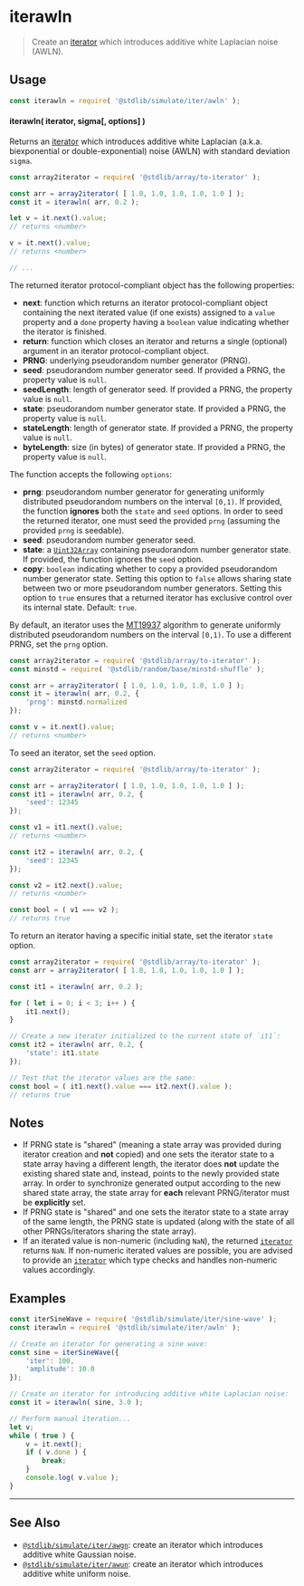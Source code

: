<!--

@license Apache-2.0

Copyright (c) 2019 The Stdlib Authors.

Licensed under the Apache License, Version 2.0 (the "License");
you may not use this file except in compliance with the License.
You may obtain a copy of the License at

   http://www.apache.org/licenses/LICENSE-2.0

Unless required by applicable law or agreed to in writing, software
distributed under the License is distributed on an "AS IS" BASIS,
WITHOUT WARRANTIES OR CONDITIONS OF ANY KIND, either express or implied.
See the License for the specific language governing permissions and
limitations under the License.

-->

# iterawln

> Create an [iterator][mdn-iterator-protocol] which introduces additive white Laplacian noise (AWLN).

<section class="intro">

</section>

<!-- /.intro -->

<!-- Package usage documentation. -->

<section class="usage">

## Usage

```javascript
const iterawln = require( '@stdlib/simulate/iter/awln' );
```

#### iterawln( iterator, sigma\[, options] )

Returns an [iterator][mdn-iterator-protocol] which introduces additive white Laplacian (a.k.a. biexponential or double-exponential) noise (AWLN) with standard deviation `sigma`.

```javascript
const array2iterator = require( '@stdlib/array/to-iterator' );

const arr = array2iterator( [ 1.0, 1.0, 1.0, 1.0, 1.0 ] );
const it = iterawln( arr, 0.2 );

let v = it.next().value;
// returns <number>

v = it.next().value;
// returns <number>

// ...
```

The returned iterator protocol-compliant object has the following properties:

-   **next**: function which returns an iterator protocol-compliant object containing the next iterated value (if one exists) assigned to a `value` property and a `done` property having a `boolean` value indicating whether the iterator is finished.
-   **return**: function which closes an iterator and returns a single (optional) argument in an iterator protocol-compliant object.
-   **PRNG**: underlying pseudorandom number generator (PRNG).
-   **seed**: pseudorandom number generator seed. If provided a PRNG, the property value is `null`.
-   **seedLength**: length of generator seed. If provided a PRNG, the property value is `null`.
-   **state**: pseudorandom number generator state. If provided a PRNG, the property value is `null`.
-   **stateLength**: length of generator state. If provided a PRNG, the property value is `null`.
-   **byteLength**: size (in bytes) of generator state. If provided a PRNG, the property value is `null`.

The function accepts the following `options`:

-   **prng**: pseudorandom number generator for generating uniformly distributed pseudorandom numbers on the interval `[0,1)`. If provided, the function **ignores** both the `state` and `seed` options. In order to seed the returned iterator, one must seed the provided `prng` (assuming the provided `prng` is seedable).
-   **seed**: pseudorandom number generator seed.
-   **state**: a [`Uint32Array`][@stdlib/array/uint32] containing pseudorandom number generator state. If provided, the function ignores the `seed` option.
-   **copy**: `boolean` indicating whether to copy a provided pseudorandom number generator state. Setting this option to `false` allows sharing state between two or more pseudorandom number generators. Setting this option to `true` ensures that a returned iterator has exclusive control over its internal state. Default: `true`.

By default, an iterator uses the [MT19937][@stdlib/random/base/mt19937] algorithm to generate uniformly distributed pseudorandom numbers on the interval `[0,1)`. To use a different PRNG, set the `prng` option.

```javascript
const array2iterator = require( '@stdlib/array/to-iterator' );
const minstd = require( '@stdlib/random/base/minstd-shuffle' );

const arr = array2iterator( [ 1.0, 1.0, 1.0, 1.0, 1.0 ] );
const it = iterawln( arr, 0.2, {
    'prng': minstd.normalized
});

const v = it.next().value;
// returns <number>
```

To seed an iterator, set the `seed` option.

```javascript
const array2iterator = require( '@stdlib/array/to-iterator' );

const arr = array2iterator( [ 1.0, 1.0, 1.0, 1.0, 1.0 ] );
const it1 = iterawln( arr, 0.2, {
    'seed': 12345
});

const v1 = it1.next().value;
// returns <number>

const it2 = iterawln( arr, 0.2, {
    'seed': 12345
});

const v2 = it2.next().value;
// returns <number>

const bool = ( v1 === v2 );
// returns true
```

To return an iterator having a specific initial state, set the iterator `state` option.

```javascript
const array2iterator = require( '@stdlib/array/to-iterator' );
const arr = array2iterator( [ 1.0, 1.0, 1.0, 1.0, 1.0 ] );

const it1 = iterawln( arr, 0.2 );

for ( let i = 0; i < 3; i++ ) {
    it1.next();
}

// Create a new iterator initialized to the current state of `it1`:
const it2 = iterawln( arr, 0.2, {
    'state': it1.state
});

// Test that the iterator values are the same:
const bool = ( it1.next().value === it2.next().value );
// returns true
```

</section>

<!-- /.usage -->

<!-- Package usage notes. Make sure to keep an empty line after the `section` element and another before the `/section` close. -->

<section class="notes">

## Notes

-   If PRNG state is "shared" (meaning a state array was provided during iterator creation and **not** copied) and one sets the iterator state to a state array having a different length, the iterator does **not** update the existing shared state and, instead, points to the newly provided state array. In order to synchronize generated output according to the new shared state array, the state array for **each** relevant PRNG/iterator must be **explicitly** set.
-   If PRNG state is "shared" and one sets the iterator state to a state array of the same length, the PRNG state is updated (along with the state of all other PRNGs/iterators sharing the state array).
-   If an iterated value is non-numeric (including `NaN`), the returned [`iterator`][mdn-iterator-protocol] returns `NaN`. If non-numeric iterated values are possible, you are advised to provide an [`iterator`][mdn-iterator-protocol] which type checks and handles non-numeric values accordingly.

</section>

<!-- /.notes -->

<!-- Package usage examples. -->

<section class="examples">

## Examples

<!-- eslint no-undef: "error" -->

```javascript
const iterSineWave = require( '@stdlib/simulate/iter/sine-wave' );
const iterawln = require( '@stdlib/simulate/iter/awln' );

// Create an iterator for generating a sine wave:
const sine = iterSineWave({
    'iter': 100,
    'amplitude': 10.0
});

// Create an iterator for introducing additive white Laplacian noise:
const it = iterawln( sine, 3.0 );

// Perform manual iteration...
let v;
while ( true ) {
    v = it.next();
    if ( v.done ) {
        break;
    }
    console.log( v.value );
}
```

</section>

<!-- /.examples -->

<!-- Section to include cited references. If references are included, add a horizontal rule *before* the section. Make sure to keep an empty line after the `section` element and another before the `/section` close. -->

<section class="references">

</section>

<!-- /.references -->

<!-- Section for related `stdlib` packages. Do not manually edit this section, as it is automatically populated. -->

<section class="related">

* * *

## See Also

-   <span class="package-name">[`@stdlib/simulate/iter/awgn`][@stdlib/simulate/iter/awgn]</span><span class="delimiter">: </span><span class="description">create an iterator which introduces additive white Gaussian noise.</span>
-   <span class="package-name">[`@stdlib/simulate/iter/awun`][@stdlib/simulate/iter/awun]</span><span class="delimiter">: </span><span class="description">create an iterator which introduces additive white uniform noise.</span>

</section>

<!-- /.related -->

<!-- Section for all links. Make sure to keep an empty line after the `section` element and another before the `/section` close. -->

<section class="links">

[mdn-iterator-protocol]: https://developer.mozilla.org/en-US/docs/Web/JavaScript/Reference/Iteration_protocols#The_iterator_protocol

[@stdlib/array/uint32]: https://github.com/stdlib-js/stdlib/tree/develop/lib/node_modules/%40stdlib/array/uint32

[@stdlib/random/base/mt19937]: https://github.com/stdlib-js/stdlib/tree/develop/lib/node_modules/%40stdlib/random/base/mt19937

<!-- <related-links> -->

[@stdlib/simulate/iter/awgn]: https://github.com/stdlib-js/stdlib/tree/develop/lib/node_modules/%40stdlib/simulate/iter/awgn

[@stdlib/simulate/iter/awun]: https://github.com/stdlib-js/stdlib/tree/develop/lib/node_modules/%40stdlib/simulate/iter/awun

<!-- </related-links> -->

</section>

<!-- /.links -->
